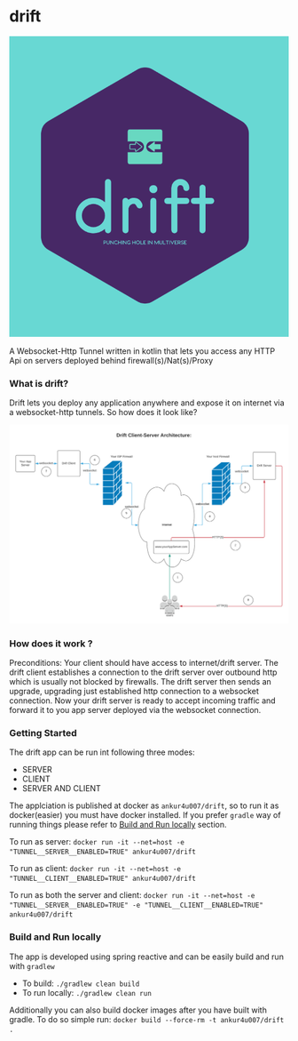 # drift

<img width="600" alt="drift_logo" src="./documentation/drift_logo.png" />

A Websocket-Http Tunnel written in kotlin that lets you access any HTTP Api on servers deployed behind firewall(s)/Nat(s)/Proxy

### What is drift?
Drift lets you deploy any application anywhere and expose it on internet via a websocket-http tunnels. 
So how does it look like?

![drift architecture](documentation/drift_architecture.png)


### How does it work ?
Preconditions:
Your client should have access to internet/drift server.
The drift client establishes a connection to the drift server over outbound http which is usually not blocked by firewalls.
The drift server then sends an upgrade, upgrading just established http connection to a websocket connection.
Now your drift server is ready to accept incoming traffic and forward it to you app server deployed via the websocket connection.
 
 
### Getting Started
The drift app can be run int following three modes:
 - SERVER
 - CLIENT
 - SERVER AND CLIENT
 
The applciation is published at docker as ```ankur4u007/drift```, so to run it as docker(easier) you must have docker installed.
If you prefer `gradle` way of running things please refer to [Build and Run locally](#gradle-build) section.
 
To run as server: 
    ```docker run -it --net=host -e "TUNNEL__SERVER__ENABLED=TRUE" ankur4u007/drift```

To run as client: 
    ```docker run -it --net=host -e "TUNNEL__CLIENT__ENABLED=TRUE" ankur4u007/drift```

To run as both the server and client: 
    ```docker run -it --net=host -e "TUNNEL__SERVER__ENABLED=TRUE" -e "TUNNEL__CLIENT__ENABLED=TRUE" ankur4u007/drift```

### <a name="gradle-build"></a> Build and Run locally 
The app is developed using spring reactive and can be easily build and run with `gradlew`
 - To build: ```./gradlew clean build```
 - To run locally: ```./gradlew clean run```
 
Additionally you can also build docker images after you have built with gradle. To do so simple run: 
```docker build --force-rm -t ankur4u007/drift .```
